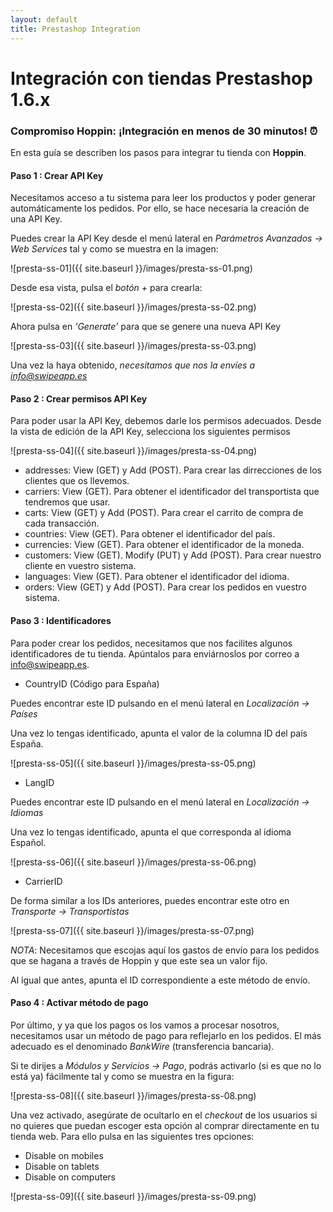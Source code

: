 ```yaml
---
layout: default
title: Prestashop Integration
---
```


# Integración con tiendas Prestashop 1.6.x
### Compromiso Hoppin: ¡Integración en menos de 30 minutos! :alarm_clock:

En esta guía se describen los pasos para integrar tu tienda con **Hoppin**.


#### Paso 1 : Crear API Key

Necesitamos acceso a tu sistema para leer los productos y poder generar automáticamente los pedidos. Por ello, se hace necesaria la creación de una API Key.

Puedes crear la API Key desde el menú lateral en *Parámetros Avanzados -> Web Services* tal y como se muestra en la imagen:

![presta-ss-01]({{ site.baseurl }}/images/presta-ss-01.png)

Desde esa vista, pulsa el *botón +* para crearla:

![presta-ss-02]({{ site.baseurl }}/images/presta-ss-02.png)

Ahora pulsa en *'Generate'* para que se genere una nueva API Key

![presta-ss-03]({{ site.baseurl }}/images/presta-ss-03.png)

Una vez la haya obtenido, *necesitamos que nos la envíes a info@swipeapp.es*

#### Paso 2 : Crear permisos API Key

Para poder usar la API Key, debemos darle los permisos adecuados. Desde la vista de edición de la API Key, selecciona los siguientes permisos

![presta-ss-04]({{ site.baseurl }}/images/presta-ss-04.png)

* addresses: View (GET) y Add (POST). Para crear las dirrecciones de los clientes que os llevemos.
* carriers: View (GET). Para obtener el identificador del transportista que tendremos que usar.
* carts: View (GET) y Add (POST). Para crear el carrito de compra de cada transacción.
* countries: View (GET). Para obtener el identificador del país.
* currencies: View (GET). Para obtener el identificador de la moneda.
* customers: View (GET). Modify (PUT) y Add (POST). Para crear nuestro cliente en vuestro sistema.
* languages: View (GET). Para obtener el identificador del idioma.
* orders: View (GET) y Add (POST). Para crear los pedidos en vuestro sistema.

#### Paso 3 : Identificadores

Para poder crear los pedidos, necesitamos que nos facilites algunos identificadores de tu tienda. Apúntalos para enviárnoslos por correo a info@swipeapp.es.

* CountryID (Código para España)

Puedes encontrar este ID pulsando en el menú lateral en *Localización -> Países*

Una vez lo tengas identificado, apunta el valor de la columna ID del país España.

![presta-ss-05]({{ site.baseurl }}/images/presta-ss-05.png)

* LangID

Puedes encontrar este ID pulsando en el menú lateral en *Localización -> Idiomas*

Una vez lo tengas identificado, apunta el que corresponda al idioma Español.

![presta-ss-06]({{ site.baseurl }}/images/presta-ss-06.png)

* CarrierID

De forma similar a los IDs anteriores, puedes encontrar este otro en *Transporte -> Transportistas*

![presta-ss-07]({{ site.baseurl }}/images/presta-ss-07.png)

*NOTA*: Necesitamos que escojas aquí los gastos de envío para los pedidos que se hagana a través de Hoppin y que este sea un valor fijo.

Al igual que antes, apunta el ID correspondiente a este método de envío.


#### Paso 4 : Activar método de pago

Por último, y ya que los pagos os los vamos a procesar nosotros, necesitamos usar un método de pago para reflejarlo en los pedidos. El más adecuado es el denominado *BankWire* (transferencia bancaria).

Si te dirijes a *Módulos y Servicios -> Pago*, podrás activarlo (si es que no lo está ya) fácilmente tal y como se muestra en la figura:

![presta-ss-08]({{ site.baseurl }}/images/presta-ss-08.png)

Una vez activado, asegúrate de ocultarlo en el *checkout* de los usuarios si no quieres que puedan escoger esta opción al comprar directamente en tu tienda web. Para ello pulsa en las siguientes tres opciones:

* Disable on mobiles
* Disable on tablets
* Disable on computers

![presta-ss-09]({{ site.baseurl }}/images/presta-ss-09.png)


